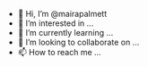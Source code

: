 - 👋 Hi, I’m @mairapalmett
- 👀 I’m interested in ...
- 🌱 I’m currently learning ...
- 💞️ I’m looking to collaborate on ...
- 📫 How to reach me ...

<!---
mairapalmett/mairapalmett is a ✨ special ✨ repository because its `README.md` (this file) appears on your GitHub profile.
You can click the Preview link to take a look at your changes.
--->
